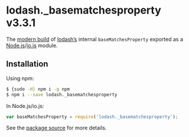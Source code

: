 # lodash._basematchesproperty v3.3.1

The [modern build](https://github.com/lodash/lodash/wiki/Build-Differences) of [lodash’s](https://lodash.com/) internal `baseMatchesProperty` exported as a [Node.js](http://nodejs.org/)/[io.js](https://iojs.org/) module.

## Installation

Using npm:

```bash
$ {sudo -H} npm i -g npm
$ npm i --save lodash._basematchesproperty
```

In Node.js/io.js:

```js
var baseMatchesProperty = require('lodash._basematchesproperty');
```

See the [package source](https://github.com/lodash/lodash/blob/3.3.1-npm-packages/lodash._basematchesproperty) for more details.
